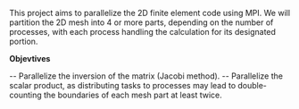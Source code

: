 This project aims to parallelize the 2D finite element code using MPI. We will partition the 2D mesh into 4 or more parts, depending on the number of processes, with each process handling the calculation for its designated portion.

**Objevtives**

-- Parallelize the inversion of the matrix (Jacobi method).
-- Parallelize the scalar product, as distributing tasks to processes may lead to double-counting the boundaries of each mesh part at least twice.
